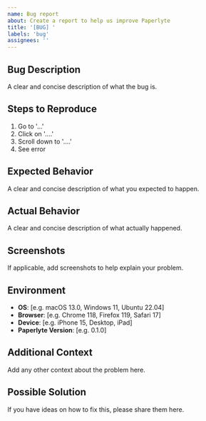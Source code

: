 ```yaml
---
name: Bug report
about: Create a report to help us improve Paperlyte
title: '[BUG] '
labels: 'bug'
assignees: ''
---
```


## Bug Description

A clear and concise description of what the bug is.

## Steps to Reproduce

1. Go to '...'
2. Click on '....'
3. Scroll down to '....'
4. See error

## Expected Behavior

A clear and concise description of what you expected to happen.

## Actual Behavior

A clear and concise description of what actually happened.

## Screenshots

If applicable, add screenshots to help explain your problem.

## Environment

- **OS**: [e.g. macOS 13.0, Windows 11, Ubuntu 22.04]
- **Browser**: [e.g. Chrome 118, Firefox 119, Safari 17]
- **Device**: [e.g. iPhone 15, Desktop, iPad]
- **Paperlyte Version**: [e.g. 0.1.0]

## Additional Context

Add any other context about the problem here.

## Possible Solution

If you have ideas on how to fix this, please share them here.
